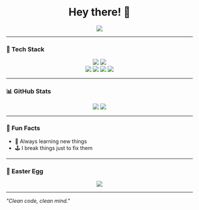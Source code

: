 <h1 align="center">Hey there! 👋</h1>

<p align="center">
  <img src="https://readme-typing-svg.herokuapp.com?font=Fira+Code&duration=3000&pause=500&color=F7A900&center=true&vCenter=true&width=600&lines=New+Developer;Python+%7C+Node.js;Always+Learning+New+Things;Exploring+Tech+Horizons;The+best+way+to+predict+the+future+is+to+invent+it+%7C+Alan Kay." />
</p>


---

### 🎨 Tech Stack
<p align="center">
  <img src="https://img.shields.io/badge/-Python-3776AB?style=for-the-badge&logo=python&logoColor=white" />
  <img src="https://img.shields.io/badge/-Node.js-339933?style=for-the-badge&logo=node.js&logoColor=white" />
  <br>
  <img src="https://img.shields.io/badge/-Linux-FCC624?style=for-the-badge&logo=linux&logoColor=black" />
  <img src="https://img.shields.io/badge/-Bash-4EAA25?style=for-the-badge&logo=gnubash&logoColor=white" />
  <img src="https://img.shields.io/badge/-Git-F05032?style=for-the-badge&logo=git&logoColor=white" />
  <img src="https://img.shields.io/badge/-VSCode-007ACC?style=for-the-badge&logo=visualstudiocode&logoColor=white" />
</p>

---

### 📊 GitHub Stats
<div align="center">
  <p align="center"> <img src="http://github-profile-summary-cards.vercel.app/api/cards/stats?username=ECL-Adler400&theme=tokyonight" /> <img src="http://github-profile-summary-cards.vercel.app/api/cards/repos-per-language?username=ECL-Adler400&theme=tokyonight&exclude=html,css" /> </p>
</div>

---

### 🚀 Fun Facts
- 🧠 Always learning new things
- 🕹️ I break things just to fix them

---

### 🥚 Easter Egg

<p align="center"> <a href="https://www.youtube.com/watch?v=xvFZjo5PgG0"> <img src="https://img.shields.io/badge/Watch Video-EA4335?style=for-the-badge&logo=youtube&logoColor=white" /> </a> </p>
  </a>
</p>

---

*"Clean code, clean mind."*  
